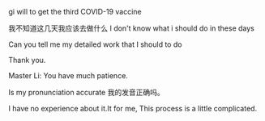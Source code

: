 gi will to get the third  COVID-19 vaccine



我不知道这几天我应该去做什么 I don't know what i should do in these days

Can you tell me my detailed work that I should to do



Thank you. 

Master Li: You have much patience.



Is my pronunciation accurate 我的发音正确吗。





I have no experience about it.It for me, This process is a little complicated.
